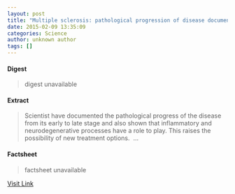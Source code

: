 ```yaml
---
layout: post
title: "Multiple sclerosis: pathological progression of disease documented"
date: 2015-02-09 13:35:09
categories: Science
author: unknown author
tags: []
---
```



#### Digest
>digest unavailable

#### Extract
>Scientist have documented the pathological progress of the disease from its early to late stage and also shown that inflammatory and neurodegenerative processes have a role to play. This raises the possibility of new treatment options.  ...

#### Factsheet
>factsheet unavailable

[Visit Link](http://feeds.sciencedaily.com/~r/sciencedaily/~3/YN282ctsXMY/150209083509.htm)


